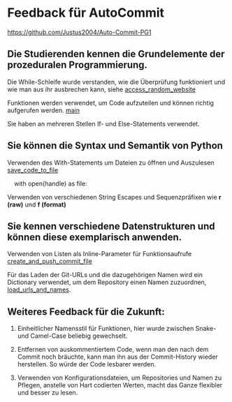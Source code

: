 # Feedback für AutoCommit
https://github.com/Justus2004/Auto-Commit-PG1

## Die Studierenden kennen die Grundelemente der prozeduralen Programmierung.
<!-- Siehe Kenntnisse in prozeduraler Programmierung: zutreffendes wählen und beweisen-->
Die While-Schleife wurde verstanden, wie die Überprüfung funktioniert und wie man aus ihr ausbrechen kann, siehe [access_random_website](https://github.com/Justus2004/Auto-Commit-PG1/commentOnGit.py)

Funktionen werden verwendet, um Code aufzuteilen und können richtig aufgerufen werden. [main](https://github.com/Justus2004/Auto-Commit-PG1/main_script.py)

Sie haben an mehreren Stellen If- und Else-Statements verwendet.


## Sie können die Syntax und Semantik von Python
<!-- Eine Stelle aus ihrem Programmieren wählen auf die sie besonders stolz sind und begründen -->
Verwenden des With-Statements um Dateien zu öffnen und Auszulesen [save_code_to_file](https://github.com/Justus2004/Auto-Commit-PG1/clipboard_extractor.py)

    with open(handle) as file: 

Verwenden von verschiedenen String Escapes und Sequenzpräfixen wie **r (raw)** und **f (format)**

## Sie kennen verschiedene Datenstrukturen und können diese exemplarisch anwenden.
<!-- Eine Stelle aus dem Projekt wählen auf die sie besonders stolz sind und begründen -->

Verwenden von Listen als Inline-Parameter für Funktionsaufrufe [create_and_push_commit_file](https://github.com/Justus2004/Auto-Commit-PG1/push_idea.py)

Für das Laden der Git-URLs und die dazugehörigen Namen wird ein Dictionary verwendet, um dem Repository einen Namen zuzuordnen, [load_urls_and_names](https://github.com/Justus2004/Auto-Commit-PG1/commentOnGit.py).

## Weiteres Feedback für die Zukunft:
1. Einheitlicher Namensstil für Funktionen, hier wurde zwischen Snake- und Camel-Case beliebig gewechselt.

2. Entfernen von auskommentiertem Code, wenn man den nach dem Commit noch bräuchte, kann man ihn aus der Commit-History wieder herstellen. So würde der Code lesbarer werden.

3. Verwenden von Konfigurationsdateien, um Repositories und Namen zu Pflegen, anstelle von Hart codierten Werten, macht das Ganze flexibler und besser zu lesen.